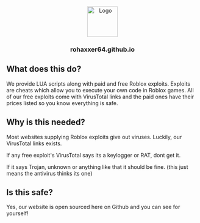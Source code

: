 <br />
<p align="center">
  <a href="https://rohaxxer64.github.io">
    <img src="https://static.wixstatic.com/media/6fa9c9_1a269178f4d248dd82f86ab9318b40de~mv2.png" alt="Logo" width="80" height="80">
  </a>

  <h3 align="center">rohaxxer64.github.io</h3>
</p>




## What does this do?

We provide LUA scripts along with paid and free Roblox exploits.
Exploits are cheats which allow you to execute your own code in
Roblox games. All of our free exploits come with VirusTotal links
and the paid ones have their prices listed so you know everything is
safe.

## Why is this needed?

Most websites supplying Roblox exploits give out viruses.
Luckily, our VirusTotal links exists.

If any free exploit's VirusTotal says its a keylogger or RAT, 
dont get it.

If it says Trojan, unknown or anything like that it should
be fine. (this just means the antivirus thinks its one)

## Is this safe?

Yes, our website is open sourced here on Github and you can
see for yourself!